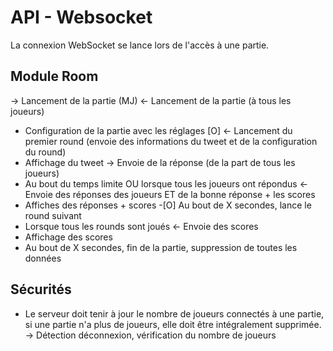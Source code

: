 # API - Websocket

La connexion WebSocket se lance lors de l'accès à une partie.

## Module Room

-> Lancement de la partie (MJ)
    <- Lancement de la partie (à tous les joueurs)
- Configuration de la partie avec les réglages
    [O] <- Lancement du premier round (envoie des informations du tweet et de la configuration du round)
- Affichage du tweet
-> Envoie de la réponse (de la part de tous les joueurs)
- Au bout du temps limite OU lorsque tous les joueurs ont répondus
    <- Envoie des réponses des joueurs ET de la bonne réponse + les scores
- Affiches des réponses + scores
-[O] Au bout de X secondes, lance le round suivant
- Lorsque tous les rounds sont joués
    <- Envoie des scores
- Affichage des scores
- Au bout de X secondes, fin de la partie, suppression de toutes les données

## Sécurités

- Le serveur doit tenir à jour le nombre de joueurs connectés à une partie, si une partie n'a plus de joueurs, elle doit être intégralement supprimée.
    -> Détection déconnexion, vérification du nombre de joueurs
